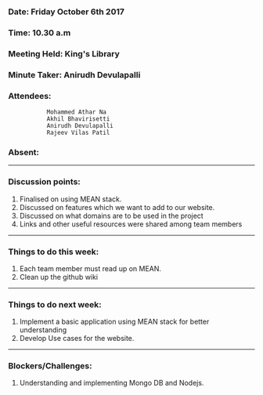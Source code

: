 ### Date: Friday October 6th 2017
### Time: 10.30 a.m
### Meeting Held: King's Library
### Minute Taker: Anirudh Devulapalli
### Attendees: 
               Mohammed Athar Na
               Akhil Bhavirisetti
               Anirudh Devulapalli
               Rajeev Vilas Patil
### Absent: 
---
### Discussion points:
1. Finalised on using MEAN stack.
2. Discussed on features which we want to add to our website.
3. Discussed on what domains are to be used in the project
4. Links and other useful resources were shared among team members
---
### Things to do this week:
1. Each team member must read up on MEAN.
2. Clean up the github wiki
---
### Things to do next week:
1. Implement a basic application using MEAN stack for better understanding
2. Develop Use cases for the website.
---
### Blockers/Challenges:
1. Understanding and implementing Mongo DB and Nodejs.
